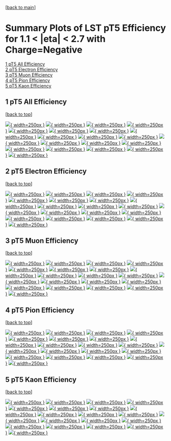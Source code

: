 [[back to main](./)]

# <a name="top"></a> Summary Plots of LST pT5 Efficiency for 1.1 < |eta| < 2.7 with Charge=Negative

[1 pT5 All Efficiency](#1)<br/>[2 pT5 Electron Efficiency](#2)<br/>[3 pT5 Muon Efficiency](#3)<br/>[4 pT5 Pion Efficiency](#4)<br/>[5 pT5 Kaon Efficiency](#5)<br/>



## <a name="1"></a> 1 pT5 All Efficiency

 [[back to top](#top)]

[![](../mtv/var/pT5_xtr_0_-1_eff_pt.png){ width=250px }](pT5_xtr_0_-1_eff_pt.html)
[![](../mtv/var/pT5_xtr_0_-1_eff_ptzoom.png){ width=250px }](pT5_xtr_0_-1_eff_ptzoom.html)
[![](../mtv/var/pT5_xtr_0_-1_eff_ptlow.png){ width=250px }](pT5_xtr_0_-1_eff_ptlow.html)
[![](../mtv/var/pT5_xtr_0_-1_eff_ptlowzoom.png){ width=250px }](pT5_xtr_0_-1_eff_ptlowzoom.html)
[![](../mtv/var/pT5_xtr_0_-1_eff_ptmtv.png){ width=250px }](pT5_xtr_0_-1_eff_ptmtv.html)
[![](../mtv/var/pT5_xtr_0_-1_eff_ptmtvzoom.png){ width=250px }](pT5_xtr_0_-1_eff_ptmtvzoom.html)
[![](../mtv/var/pT5_xtr_0_-1_eff_eta.png){ width=250px }](pT5_xtr_0_-1_eff_eta.html)
[![](../mtv/var/pT5_xtr_0_-1_eff_etazoom.png){ width=250px }](pT5_xtr_0_-1_eff_etazoom.html)
[![](../mtv/var/pT5_xtr_0_-1_eff_etacoarse.png){ width=250px }](pT5_xtr_0_-1_eff_etacoarse.html)
[![](../mtv/var/pT5_xtr_0_-1_eff_etacoarsezoom.png){ width=250px }](pT5_xtr_0_-1_eff_etacoarsezoom.html)
[![](../mtv/var/pT5_xtr_0_-1_eff_phi.png){ width=250px }](pT5_xtr_0_-1_eff_phi.html)
[![](../mtv/var/pT5_xtr_0_-1_eff_phizoom.png){ width=250px }](pT5_xtr_0_-1_eff_phizoom.html)
[![](../mtv/var/pT5_xtr_0_-1_eff_phicoarse.png){ width=250px }](pT5_xtr_0_-1_eff_phicoarse.html)
[![](../mtv/var/pT5_xtr_0_-1_eff_phicoarsezoom.png){ width=250px }](pT5_xtr_0_-1_eff_phicoarsezoom.html)
[![](../mtv/var/pT5_xtr_0_-1_eff_dxy.png){ width=250px }](pT5_xtr_0_-1_eff_dxy.html)
[![](../mtv/var/pT5_xtr_0_-1_eff_dxycoarse.png){ width=250px }](pT5_xtr_0_-1_eff_dxycoarse.html)
[![](../mtv/var/pT5_xtr_0_-1_eff_dxycoarsezoom.png){ width=250px }](pT5_xtr_0_-1_eff_dxycoarsezoom.html)
[![](../mtv/var/pT5_xtr_0_-1_eff_dz.png){ width=250px }](pT5_xtr_0_-1_eff_dz.html)
[![](../mtv/var/pT5_xtr_0_-1_eff_dzcoarse.png){ width=250px }](pT5_xtr_0_-1_eff_dzcoarse.html)
[![](../mtv/var/pT5_xtr_0_-1_eff_dzcoarsezoom.png){ width=250px }](pT5_xtr_0_-1_eff_dzcoarsezoom.html)


## <a name="2"></a> 2 pT5 Electron Efficiency

 [[back to top](#top)]

[![](../mtv/var/pT5_xtr_11_-1_eff_pt.png){ width=250px }](pT5_xtr_11_-1_eff_pt.html)
[![](../mtv/var/pT5_xtr_11_-1_eff_ptzoom.png){ width=250px }](pT5_xtr_11_-1_eff_ptzoom.html)
[![](../mtv/var/pT5_xtr_11_-1_eff_ptlow.png){ width=250px }](pT5_xtr_11_-1_eff_ptlow.html)
[![](../mtv/var/pT5_xtr_11_-1_eff_ptlowzoom.png){ width=250px }](pT5_xtr_11_-1_eff_ptlowzoom.html)
[![](../mtv/var/pT5_xtr_11_-1_eff_ptmtv.png){ width=250px }](pT5_xtr_11_-1_eff_ptmtv.html)
[![](../mtv/var/pT5_xtr_11_-1_eff_ptmtvzoom.png){ width=250px }](pT5_xtr_11_-1_eff_ptmtvzoom.html)
[![](../mtv/var/pT5_xtr_11_-1_eff_eta.png){ width=250px }](pT5_xtr_11_-1_eff_eta.html)
[![](../mtv/var/pT5_xtr_11_-1_eff_etazoom.png){ width=250px }](pT5_xtr_11_-1_eff_etazoom.html)
[![](../mtv/var/pT5_xtr_11_-1_eff_etacoarse.png){ width=250px }](pT5_xtr_11_-1_eff_etacoarse.html)
[![](../mtv/var/pT5_xtr_11_-1_eff_etacoarsezoom.png){ width=250px }](pT5_xtr_11_-1_eff_etacoarsezoom.html)
[![](../mtv/var/pT5_xtr_11_-1_eff_phi.png){ width=250px }](pT5_xtr_11_-1_eff_phi.html)
[![](../mtv/var/pT5_xtr_11_-1_eff_phizoom.png){ width=250px }](pT5_xtr_11_-1_eff_phizoom.html)
[![](../mtv/var/pT5_xtr_11_-1_eff_phicoarse.png){ width=250px }](pT5_xtr_11_-1_eff_phicoarse.html)
[![](../mtv/var/pT5_xtr_11_-1_eff_phicoarsezoom.png){ width=250px }](pT5_xtr_11_-1_eff_phicoarsezoom.html)
[![](../mtv/var/pT5_xtr_11_-1_eff_dxy.png){ width=250px }](pT5_xtr_11_-1_eff_dxy.html)
[![](../mtv/var/pT5_xtr_11_-1_eff_dxycoarse.png){ width=250px }](pT5_xtr_11_-1_eff_dxycoarse.html)
[![](../mtv/var/pT5_xtr_11_-1_eff_dxycoarsezoom.png){ width=250px }](pT5_xtr_11_-1_eff_dxycoarsezoom.html)
[![](../mtv/var/pT5_xtr_11_-1_eff_dz.png){ width=250px }](pT5_xtr_11_-1_eff_dz.html)
[![](../mtv/var/pT5_xtr_11_-1_eff_dzcoarse.png){ width=250px }](pT5_xtr_11_-1_eff_dzcoarse.html)
[![](../mtv/var/pT5_xtr_11_-1_eff_dzcoarsezoom.png){ width=250px }](pT5_xtr_11_-1_eff_dzcoarsezoom.html)


## <a name="3"></a> 3 pT5 Muon Efficiency

 [[back to top](#top)]

[![](../mtv/var/pT5_xtr_13_-1_eff_pt.png){ width=250px }](pT5_xtr_13_-1_eff_pt.html)
[![](../mtv/var/pT5_xtr_13_-1_eff_ptzoom.png){ width=250px }](pT5_xtr_13_-1_eff_ptzoom.html)
[![](../mtv/var/pT5_xtr_13_-1_eff_ptlow.png){ width=250px }](pT5_xtr_13_-1_eff_ptlow.html)
[![](../mtv/var/pT5_xtr_13_-1_eff_ptlowzoom.png){ width=250px }](pT5_xtr_13_-1_eff_ptlowzoom.html)
[![](../mtv/var/pT5_xtr_13_-1_eff_ptmtv.png){ width=250px }](pT5_xtr_13_-1_eff_ptmtv.html)
[![](../mtv/var/pT5_xtr_13_-1_eff_ptmtvzoom.png){ width=250px }](pT5_xtr_13_-1_eff_ptmtvzoom.html)
[![](../mtv/var/pT5_xtr_13_-1_eff_eta.png){ width=250px }](pT5_xtr_13_-1_eff_eta.html)
[![](../mtv/var/pT5_xtr_13_-1_eff_etazoom.png){ width=250px }](pT5_xtr_13_-1_eff_etazoom.html)
[![](../mtv/var/pT5_xtr_13_-1_eff_etacoarse.png){ width=250px }](pT5_xtr_13_-1_eff_etacoarse.html)
[![](../mtv/var/pT5_xtr_13_-1_eff_etacoarsezoom.png){ width=250px }](pT5_xtr_13_-1_eff_etacoarsezoom.html)
[![](../mtv/var/pT5_xtr_13_-1_eff_phi.png){ width=250px }](pT5_xtr_13_-1_eff_phi.html)
[![](../mtv/var/pT5_xtr_13_-1_eff_phizoom.png){ width=250px }](pT5_xtr_13_-1_eff_phizoom.html)
[![](../mtv/var/pT5_xtr_13_-1_eff_phicoarse.png){ width=250px }](pT5_xtr_13_-1_eff_phicoarse.html)
[![](../mtv/var/pT5_xtr_13_-1_eff_phicoarsezoom.png){ width=250px }](pT5_xtr_13_-1_eff_phicoarsezoom.html)
[![](../mtv/var/pT5_xtr_13_-1_eff_dxy.png){ width=250px }](pT5_xtr_13_-1_eff_dxy.html)
[![](../mtv/var/pT5_xtr_13_-1_eff_dxycoarse.png){ width=250px }](pT5_xtr_13_-1_eff_dxycoarse.html)
[![](../mtv/var/pT5_xtr_13_-1_eff_dxycoarsezoom.png){ width=250px }](pT5_xtr_13_-1_eff_dxycoarsezoom.html)
[![](../mtv/var/pT5_xtr_13_-1_eff_dz.png){ width=250px }](pT5_xtr_13_-1_eff_dz.html)
[![](../mtv/var/pT5_xtr_13_-1_eff_dzcoarse.png){ width=250px }](pT5_xtr_13_-1_eff_dzcoarse.html)
[![](../mtv/var/pT5_xtr_13_-1_eff_dzcoarsezoom.png){ width=250px }](pT5_xtr_13_-1_eff_dzcoarsezoom.html)


## <a name="4"></a> 4 pT5 Pion Efficiency

 [[back to top](#top)]

[![](../mtv/var/pT5_xtr_211_-1_eff_pt.png){ width=250px }](pT5_xtr_211_-1_eff_pt.html)
[![](../mtv/var/pT5_xtr_211_-1_eff_ptzoom.png){ width=250px }](pT5_xtr_211_-1_eff_ptzoom.html)
[![](../mtv/var/pT5_xtr_211_-1_eff_ptlow.png){ width=250px }](pT5_xtr_211_-1_eff_ptlow.html)
[![](../mtv/var/pT5_xtr_211_-1_eff_ptlowzoom.png){ width=250px }](pT5_xtr_211_-1_eff_ptlowzoom.html)
[![](../mtv/var/pT5_xtr_211_-1_eff_ptmtv.png){ width=250px }](pT5_xtr_211_-1_eff_ptmtv.html)
[![](../mtv/var/pT5_xtr_211_-1_eff_ptmtvzoom.png){ width=250px }](pT5_xtr_211_-1_eff_ptmtvzoom.html)
[![](../mtv/var/pT5_xtr_211_-1_eff_eta.png){ width=250px }](pT5_xtr_211_-1_eff_eta.html)
[![](../mtv/var/pT5_xtr_211_-1_eff_etazoom.png){ width=250px }](pT5_xtr_211_-1_eff_etazoom.html)
[![](../mtv/var/pT5_xtr_211_-1_eff_etacoarse.png){ width=250px }](pT5_xtr_211_-1_eff_etacoarse.html)
[![](../mtv/var/pT5_xtr_211_-1_eff_etacoarsezoom.png){ width=250px }](pT5_xtr_211_-1_eff_etacoarsezoom.html)
[![](../mtv/var/pT5_xtr_211_-1_eff_phi.png){ width=250px }](pT5_xtr_211_-1_eff_phi.html)
[![](../mtv/var/pT5_xtr_211_-1_eff_phizoom.png){ width=250px }](pT5_xtr_211_-1_eff_phizoom.html)
[![](../mtv/var/pT5_xtr_211_-1_eff_phicoarse.png){ width=250px }](pT5_xtr_211_-1_eff_phicoarse.html)
[![](../mtv/var/pT5_xtr_211_-1_eff_phicoarsezoom.png){ width=250px }](pT5_xtr_211_-1_eff_phicoarsezoom.html)
[![](../mtv/var/pT5_xtr_211_-1_eff_dxy.png){ width=250px }](pT5_xtr_211_-1_eff_dxy.html)
[![](../mtv/var/pT5_xtr_211_-1_eff_dxycoarse.png){ width=250px }](pT5_xtr_211_-1_eff_dxycoarse.html)
[![](../mtv/var/pT5_xtr_211_-1_eff_dxycoarsezoom.png){ width=250px }](pT5_xtr_211_-1_eff_dxycoarsezoom.html)
[![](../mtv/var/pT5_xtr_211_-1_eff_dz.png){ width=250px }](pT5_xtr_211_-1_eff_dz.html)
[![](../mtv/var/pT5_xtr_211_-1_eff_dzcoarse.png){ width=250px }](pT5_xtr_211_-1_eff_dzcoarse.html)
[![](../mtv/var/pT5_xtr_211_-1_eff_dzcoarsezoom.png){ width=250px }](pT5_xtr_211_-1_eff_dzcoarsezoom.html)


## <a name="5"></a> 5 pT5 Kaon Efficiency

 [[back to top](#top)]

[![](../mtv/var/pT5_xtr_321_-1_eff_pt.png){ width=250px }](pT5_xtr_321_-1_eff_pt.html)
[![](../mtv/var/pT5_xtr_321_-1_eff_ptzoom.png){ width=250px }](pT5_xtr_321_-1_eff_ptzoom.html)
[![](../mtv/var/pT5_xtr_321_-1_eff_ptlow.png){ width=250px }](pT5_xtr_321_-1_eff_ptlow.html)
[![](../mtv/var/pT5_xtr_321_-1_eff_ptlowzoom.png){ width=250px }](pT5_xtr_321_-1_eff_ptlowzoom.html)
[![](../mtv/var/pT5_xtr_321_-1_eff_ptmtv.png){ width=250px }](pT5_xtr_321_-1_eff_ptmtv.html)
[![](../mtv/var/pT5_xtr_321_-1_eff_ptmtvzoom.png){ width=250px }](pT5_xtr_321_-1_eff_ptmtvzoom.html)
[![](../mtv/var/pT5_xtr_321_-1_eff_eta.png){ width=250px }](pT5_xtr_321_-1_eff_eta.html)
[![](../mtv/var/pT5_xtr_321_-1_eff_etazoom.png){ width=250px }](pT5_xtr_321_-1_eff_etazoom.html)
[![](../mtv/var/pT5_xtr_321_-1_eff_etacoarse.png){ width=250px }](pT5_xtr_321_-1_eff_etacoarse.html)
[![](../mtv/var/pT5_xtr_321_-1_eff_etacoarsezoom.png){ width=250px }](pT5_xtr_321_-1_eff_etacoarsezoom.html)
[![](../mtv/var/pT5_xtr_321_-1_eff_phi.png){ width=250px }](pT5_xtr_321_-1_eff_phi.html)
[![](../mtv/var/pT5_xtr_321_-1_eff_phizoom.png){ width=250px }](pT5_xtr_321_-1_eff_phizoom.html)
[![](../mtv/var/pT5_xtr_321_-1_eff_phicoarse.png){ width=250px }](pT5_xtr_321_-1_eff_phicoarse.html)
[![](../mtv/var/pT5_xtr_321_-1_eff_phicoarsezoom.png){ width=250px }](pT5_xtr_321_-1_eff_phicoarsezoom.html)
[![](../mtv/var/pT5_xtr_321_-1_eff_dxy.png){ width=250px }](pT5_xtr_321_-1_eff_dxy.html)
[![](../mtv/var/pT5_xtr_321_-1_eff_dxycoarse.png){ width=250px }](pT5_xtr_321_-1_eff_dxycoarse.html)
[![](../mtv/var/pT5_xtr_321_-1_eff_dxycoarsezoom.png){ width=250px }](pT5_xtr_321_-1_eff_dxycoarsezoom.html)
[![](../mtv/var/pT5_xtr_321_-1_eff_dz.png){ width=250px }](pT5_xtr_321_-1_eff_dz.html)
[![](../mtv/var/pT5_xtr_321_-1_eff_dzcoarse.png){ width=250px }](pT5_xtr_321_-1_eff_dzcoarse.html)
[![](../mtv/var/pT5_xtr_321_-1_eff_dzcoarsezoom.png){ width=250px }](pT5_xtr_321_-1_eff_dzcoarsezoom.html)
